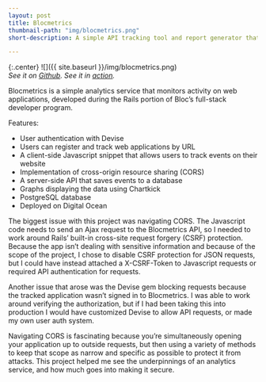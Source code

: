 ```yaml
---
layout: post
title: Blocmetrics
thumbnail-path: "img/blocmetrics.png"
short-description: A simple API tracking tool and report generator that can be used to monitor activity on web apps.

---
```


{:.center}
![]({{ site.baseurl }}/img/blocmetrics.png)<br>
*See it on [Github](https://github.com/hcbviolet/blocmetrics). See it in [action](#).*

Blocmetrics is a simple analytics service that monitors activity on web applications, developed during the Rails portion of Bloc’s full-stack developer program.

Features:

  - User authentication with Devise
  - Users can register and track web applications by URL
  - A client-side Javascript snippet that allows users to track events on their website
  - Implementation of cross-origin resource sharing (CORS)
  - A server-side API that saves events to a database
  - Graphs displaying the data using Chartkick
  - PostgreSQL database
  - Deployed on Digital Ocean

The biggest issue with this project was navigating CORS. The Javascript code needs to send an Ajax request to the Blocmetrics API, so I needed to work around Rails’ built-in cross-site request forgery (CSRF) protection. Because the app isn’t dealing with sensitive information and because of the scope of the project, I chose to disable CSRF protection for JSON requests, but I could have instead attached a X-CSRF-Token to Javascript requests or required API authentication for requests.

Another issue that arose was the Devise gem blocking requests because the tracked application wasn’t signed in to Blocmetrics. I was able to work around verifying the authorization, but if I had been taking this into production I would have customized Devise to allow API requests, or made my own user auth system.

Navigating CORS is fascinating because you’re simultaneously opening your application up to outside requests, but then using a variety of methods to keep that scope as narrow and specific as possible to protect it from attacks. This project helped me see the underpinnings of an analytics service, and how much goes into making it secure.

